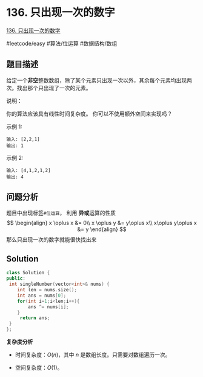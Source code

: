 # 136. 只出现一次的数字
[136. 只出现一次的数字](https://leetcode-cn.com/problems/single-number/)

#leetcode/easy #算法/位运算 #数据结构/数组 
## 题目描述
给定一个**非空**整数数组，除了某个元素只出现一次以外，其余每个元素均出现两次。找出那个只出现了一次的元素。

说明：

你的算法应该具有线性时间复杂度。 你可以不使用额外空间来实现吗？

示例 1:
```
输入: [2,2,1]
输出: 1
```

示例 2:
```
输入: [4,1,2,1,2]
输出: 4
```

## 问题分析
题目中出现标签`#位运算`， 利用 **异或**运算的性质
$$
\begin{align}
x \oplus x &= 0\\ 
x \oplus y &= y\oplus x\\
x\oplus y\oplus x &= y
\end{align}
$$
那么只出现一次的数字就能很快找出来


## Solution
```C++
class Solution {
public:
 int singleNumber(vector<int>& nums) {
	int len = nums.size();
	int ans = nums[0];	
	for(int i=1;i<len;i++){
		ans ^= nums[i];
	}
	 return ans;
 }
};
```

**复杂度分析**
-   时间复杂度：$O(n)$，其中 $n$ 是数组长度。只需要对数组遍历一次。
  
-   空间复杂度：$O(1)$。
